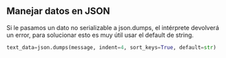 ## Manejar datos en JSON

Si le pasamos un dato no serializable a json.dumps, el intérprete devolverá un error, para solucionar esto es muy útil usar el default de string.

``` python
text_data=json.dumps(message, indent=4, sort_keys=True, default=str)
```
